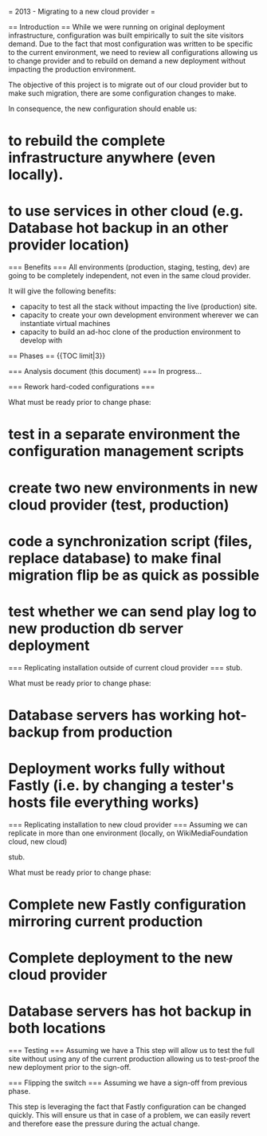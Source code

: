 = 2013 - Migrating to a new cloud provider =

== Introduction ==
While we were running on original deployment infrastructure, configuration was built empirically to suit the site visitors demand. Due to the fact that most configuration was written to be specific to the current environment, we need to review all configurations allowing us to change provider and to rebuild on demand a new deployment without impacting the production environment.

The objective of this project is to migrate out of our cloud provider but to make such migration, there are some configuration changes to make.

In consequence, the new configuration should enable us:
# to rebuild the complete infrastructure anywhere (even locally).
# to use services in other cloud (e.g. Database hot backup in an other provider location) 

=== Benefits ===
All environments (production, staging, testing, dev) are going to be completely independent, not even in the same cloud provider.

It will give the following benefits:
* capacity to test all the stack without impacting the live (production) site.
* capacity to create your own development environment wherever we can instantiate virtual machines
* capacity to build an ad-hoc clone of the production environment to develop with

== Phases ==
{{TOC limit|3}}



=== Analysis document (this document) ===
In progress...


=== Rework hard-coded configurations ===

What must be ready prior to change phase:
# test in a separate environment the configuration management scripts
# create two new environments in new cloud provider (test, production)
# code a synchronization script (files, replace database) to make final migration flip be as quick as possible
# test whether we can send play log to new production db server deployment


=== Replicating installation outside of current cloud provider ===
stub.

What must be ready prior to change phase:
# Database servers has working hot-backup from production
# Deployment works fully without Fastly (i.e. by changing a tester's hosts file everything works)


=== Replicating installation to new cloud provider ===
Assuming we can replicate in more than one environment (locally, on WikiMediaFoundation cloud, new cloud)

stub.

What must be ready prior to change phase:
# Complete new Fastly configuration mirroring current production
# Complete deployment to the new cloud provider
# Database servers has hot backup in both locations


=== Testing ===
Assuming we have a 
This step will allow us to test the full site without using any of the current production allowing us to test-proof the new deployment prior to the sign-off.


=== Flipping the switch ===
Assuming we have a sign-off from previous phase.

This step is leveraging the fact that Fastly configuration can be changed quickly. This will ensure us that in case of a problem, we can easily revert and therefore ease the pressure during the actual change.